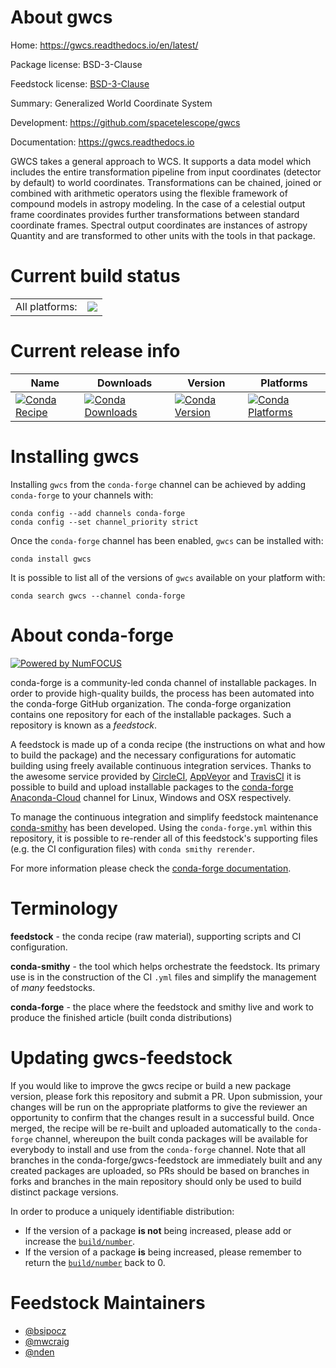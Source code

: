 About gwcs
==========

Home: https://gwcs.readthedocs.io/en/latest/

Package license: BSD-3-Clause

Feedstock license: [BSD-3-Clause](https://github.com/conda-forge/gwcs-feedstock/blob/master/LICENSE.txt)

Summary: Generalized World Coordinate System

Development: https://github.com/spacetelescope/gwcs

Documentation: https://gwcs.readthedocs.io

GWCS takes a general approach to WCS. It supports a data model which
includes the entire transformation pipeline from input coordinates
(detector by default) to world coordinates. Transformations can be
chained, joined or combined with arithmetic operators using the flexible
framework of compound models in astropy modeling. In the case of a
celestial output frame coordinates provides further transformations
between standard coordinate frames. Spectral output coordinates are
instances of astropy Quantity and are transformed to other units with the
tools in that package.


Current build status
====================


<table><tr><td>All platforms:</td>
    <td>
      <a href="https://dev.azure.com/conda-forge/feedstock-builds/_build/latest?definitionId=2985&branchName=master">
        <img src="https://dev.azure.com/conda-forge/feedstock-builds/_apis/build/status/gwcs-feedstock?branchName=master">
      </a>
    </td>
  </tr>
</table>

Current release info
====================

| Name | Downloads | Version | Platforms |
| --- | --- | --- | --- |
| [![Conda Recipe](https://img.shields.io/badge/recipe-gwcs-green.svg)](https://anaconda.org/conda-forge/gwcs) | [![Conda Downloads](https://img.shields.io/conda/dn/conda-forge/gwcs.svg)](https://anaconda.org/conda-forge/gwcs) | [![Conda Version](https://img.shields.io/conda/vn/conda-forge/gwcs.svg)](https://anaconda.org/conda-forge/gwcs) | [![Conda Platforms](https://img.shields.io/conda/pn/conda-forge/gwcs.svg)](https://anaconda.org/conda-forge/gwcs) |

Installing gwcs
===============

Installing `gwcs` from the `conda-forge` channel can be achieved by adding `conda-forge` to your channels with:

```
conda config --add channels conda-forge
conda config --set channel_priority strict
```

Once the `conda-forge` channel has been enabled, `gwcs` can be installed with:

```
conda install gwcs
```

It is possible to list all of the versions of `gwcs` available on your platform with:

```
conda search gwcs --channel conda-forge
```


About conda-forge
=================

[![Powered by
NumFOCUS](https://img.shields.io/badge/powered%20by-NumFOCUS-orange.svg?style=flat&colorA=E1523D&colorB=007D8A)](https://numfocus.org)

conda-forge is a community-led conda channel of installable packages.
In order to provide high-quality builds, the process has been automated into the
conda-forge GitHub organization. The conda-forge organization contains one repository
for each of the installable packages. Such a repository is known as a *feedstock*.

A feedstock is made up of a conda recipe (the instructions on what and how to build
the package) and the necessary configurations for automatic building using freely
available continuous integration services. Thanks to the awesome service provided by
[CircleCI](https://circleci.com/), [AppVeyor](https://www.appveyor.com/)
and [TravisCI](https://travis-ci.com/) it is possible to build and upload installable
packages to the [conda-forge](https://anaconda.org/conda-forge)
[Anaconda-Cloud](https://anaconda.org/) channel for Linux, Windows and OSX respectively.

To manage the continuous integration and simplify feedstock maintenance
[conda-smithy](https://github.com/conda-forge/conda-smithy) has been developed.
Using the ``conda-forge.yml`` within this repository, it is possible to re-render all of
this feedstock's supporting files (e.g. the CI configuration files) with ``conda smithy rerender``.

For more information please check the [conda-forge documentation](https://conda-forge.org/docs/).

Terminology
===========

**feedstock** - the conda recipe (raw material), supporting scripts and CI configuration.

**conda-smithy** - the tool which helps orchestrate the feedstock.
                   Its primary use is in the construction of the CI ``.yml`` files
                   and simplify the management of *many* feedstocks.

**conda-forge** - the place where the feedstock and smithy live and work to
                  produce the finished article (built conda distributions)


Updating gwcs-feedstock
=======================

If you would like to improve the gwcs recipe or build a new
package version, please fork this repository and submit a PR. Upon submission,
your changes will be run on the appropriate platforms to give the reviewer an
opportunity to confirm that the changes result in a successful build. Once
merged, the recipe will be re-built and uploaded automatically to the
`conda-forge` channel, whereupon the built conda packages will be available for
everybody to install and use from the `conda-forge` channel.
Note that all branches in the conda-forge/gwcs-feedstock are
immediately built and any created packages are uploaded, so PRs should be based
on branches in forks and branches in the main repository should only be used to
build distinct package versions.

In order to produce a uniquely identifiable distribution:
 * If the version of a package **is not** being increased, please add or increase
   the [``build/number``](https://docs.conda.io/projects/conda-build/en/latest/resources/define-metadata.html#build-number-and-string).
 * If the version of a package **is** being increased, please remember to return
   the [``build/number``](https://docs.conda.io/projects/conda-build/en/latest/resources/define-metadata.html#build-number-and-string)
   back to 0.

Feedstock Maintainers
=====================

* [@bsipocz](https://github.com/bsipocz/)
* [@mwcraig](https://github.com/mwcraig/)
* [@nden](https://github.com/nden/)

